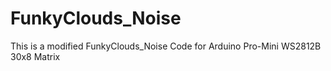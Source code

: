 # FunkyClouds_Noise
This is a modified FunkyClouds_Noise Code for Arduino Pro-Mini WS2812B 30x8 Matrix

